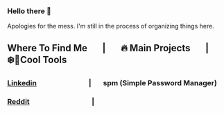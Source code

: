 ### Hello there 👋

Apologies for the mess. I'm still in the process of organizing things here.

## Where To Find Me &nbsp; &nbsp; &nbsp; | &nbsp; &nbsp; &nbsp; 🔥 Main Projects &nbsp; &nbsp; &nbsp; | &nbsp; &nbsp; &nbsp; ❄️🔨Cool Tools
    
### [Linkedin](linkedin.com/in/enzoisotton)  &nbsp; &nbsp; &nbsp; &nbsp; &nbsp; &nbsp; &nbsp; &nbsp; &nbsp; &nbsp; &nbsp; &nbsp; &nbsp; &nbsp; &nbsp; | &nbsp; &nbsp; &nbsp; spm (Simple Password Manager)
### [Reddit](reddit.com/u/isotton) &nbsp; &nbsp; &nbsp; &nbsp; &nbsp; &nbsp; &nbsp; &nbsp; &nbsp; &nbsp; &nbsp; &nbsp; &nbsp; &nbsp; &nbsp; &nbsp; &nbsp; &nbsp; |
